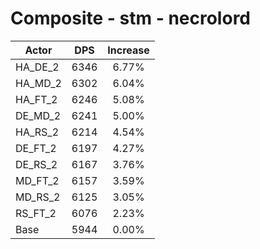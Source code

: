 # Composite - stm - necrolord
| Actor | DPS | Increase |
|---|:---:|:---:|
|HA_DE_2|6346|6.77%|
|HA_MD_2|6302|6.04%|
|HA_FT_2|6246|5.08%|
|DE_MD_2|6241|5.00%|
|HA_RS_2|6214|4.54%|
|DE_FT_2|6197|4.27%|
|DE_RS_2|6167|3.76%|
|MD_FT_2|6157|3.59%|
|MD_RS_2|6125|3.05%|
|RS_FT_2|6076|2.23%|
|Base|5944|0.00%|
